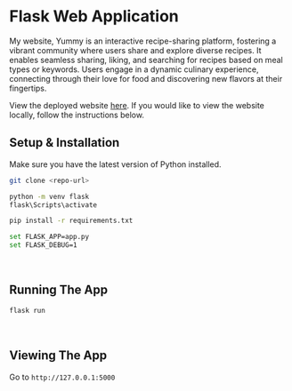 # Flask Web Application
My website, Yummy is an interactive recipe-sharing platform, fostering a vibrant community where users share and explore diverse recipes. It enables seamless sharing, liking, and searching for recipes based on meal types or keywords. Users engage in a dynamic culinary experience, connecting through their love for food and discovering new flavors at their fingertips.

View the deployed website [here](https://flask-yummy.onrender.com/). If you would like to view the website locally, follow the instructions below.
<br>

## Setup & Installation
Make sure you have the latest version of Python installed.

```bash
git clone <repo-url>
```
```bash
python -m venv flask
flask\Scripts\activate 
```
```bash
pip install -r requirements.txt
```
```bash
set FLASK_APP=app.py
set FLASK_DEBUG=1 
```
<br>

## Running The App

```bash
flask run
```
<br>

## Viewing The App
Go to `http://127.0.0.1:5000`
